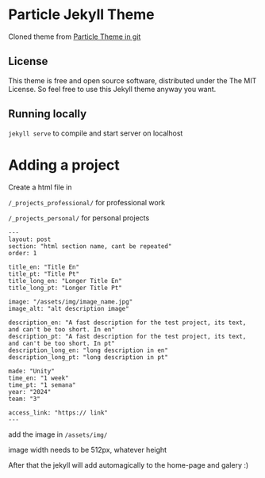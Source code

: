 # Particle Jekyll Theme

Cloned theme from [Particle Theme in git](https://github.com/nrandecker/particle.git)

## License

This theme is free and open source software, distributed under the The MIT License. So feel free to use this Jekyll theme anyway you want.

## Running locally
`jekyll serve` to compile and start server on localhost

# Adding a project

Create a html file in

`/_projects_professional/` for professional work

`/_projects_personal/` for personal projects
```
---
layout: post
section: "html section name, cant be repeated"
order: 1

title_en: "Title En"
title_pt: "Title Pt"
title_long_en: "Longer Title En"
title_long_pt: "Longer Title Pt"

image: "/assets/img/image_name.jpg"
image_alt: "alt description image"

description_en: "A fast description for the test project, its text, and can't be too short. In en"
description_pt: "A fast description for the test project, its text, and can't be too short. In pt"
description_long_en: "long description in en"
description_long_pt: "long description in pt"

made: "Unity"
time_en: "1 week"
time_pt: "1 semana"
year: "2024"
team: "3"

access_link: "https:// link"
---
```

add the image in `/assets/img/`

image width needs to be 512px, whatever height

After that the jekyll will add automagically to the home-page and galery :)

